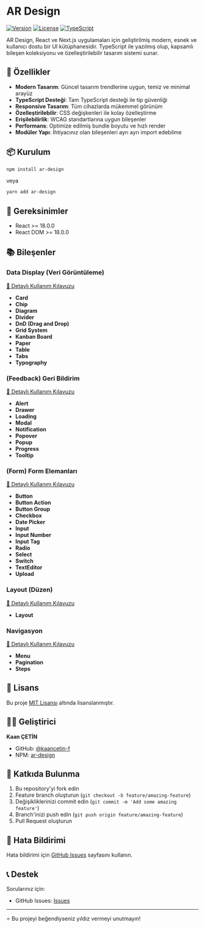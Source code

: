 # AR Design

[![Version](https://img.shields.io/npm/v/ar-design.svg)](https://www.npmjs.com/package/ar-design)
[![License](https://img.shields.io/npm/l/ar-design.svg)](https://github.com/kaancetin-f/ar-design/blob/main/LICENSE)
[![TypeScript](https://img.shields.io/badge/TypeScript-5.5.4-blue.svg)](https://www.typescriptlang.org/)

AR Design, React ve Next.js uygulamaları için geliştirilmiş modern, esnek ve kullanıcı dostu bir UI kütüphanesidir. TypeScript ile yazılmış olup, kapsamlı bileşen koleksiyonu ve özelleştirilebilir tasarım sistemi sunar.

## 🚀 Özellikler

- **Modern Tasarım**: Güncel tasarım trendlerine uygun, temiz ve minimal arayüz
- **TypeScript Desteği**: Tam TypeScript desteği ile tip güvenliği
- **Responsive Tasarım**: Tüm cihazlarda mükemmel görünüm
- **Özelleştirilebilir**: CSS değişkenleri ile kolay özelleştirme
- **Erişilebilirlik**: WCAG standartlarına uygun bileşenler
- **Performans**: Optimize edilmiş bundle boyutu ve hızlı render
- **Modüler Yapı**: İhtiyacınız olan bileşenleri ayrı ayrı import edebilme

## 📦 Kurulum

```bash
npm install ar-design
```

veya

```bash
yarn add ar-design
```

## 🔧 Gereksinimler

- React >= 18.0.0
- React DOM >= 18.0.0

## 📚 Bileşenler

### Data Display (Veri Görüntüleme)

[📖 Detaylı Kullanım Kılavuzu](./docs/data-display.md)

- **Card**
- **Chip**
- **Diagram**
- **Divider**
- **DnD (Drag and Drop)**
- **Grid System**
- **Kanban Board**
- **Paper**
- **Table**
- **Tabs**
- **Typography**

### (Feedback) Geri Bildirim

[📖 Detaylı Kullanım Kılavuzu](./docs/feedback-components.md)

- **Alert**
- **Drawer**
- **Loading**
- **Modal**
- **Notification**
- **Popover**
- **Popup**
- **Progress**
- **Tooltip**

### (Form) Form Elemanları

[📖 Detaylı Kullanım Kılavuzu](./docs/form-components.md)

- **Button**
- **Button Action**
- **Button Group**
- **Checkbox**
- **Date Picker**
- **Input**
- **Input Number**
- **Input Tag**
- **Radio**
- **Select**
- **Switch**
- **TextEditor**
- **Upload**

### Layout (Düzen)

[📖 Detaylı Kullanım Kılavuzu](./docs/layout-components.md)

- **Layout**

### Navigasyon

[📖 Detaylı Kullanım Kılavuzu](./docs/navigation.md)

- **Menu**
- **Pagination**
- **Steps**

## 📄 Lisans

Bu proje [MIT Lisansı](LICENSE) altında lisanslanmıştır.

## 👨‍💻 Geliştirici

**Kaan ÇETİN**

- GitHub: [@kaancetin-f](https://github.com/kaancetin-f)
- NPM: [ar-design](https://www.npmjs.com/package/ar-design)

## 🤝 Katkıda Bulunma

1. Bu repository'yi fork edin
2. Feature branch oluşturun (`git checkout -b feature/amazing-feature`)
3. Değişikliklerinizi commit edin (`git commit -m 'Add some amazing feature'`)
4. Branch'inizi push edin (`git push origin feature/amazing-feature`)
5. Pull Request oluşturun

## 🐛 Hata Bildirimi

Hata bildirimi için [GitHub Issues](https://github.com/kaancetin-f/ar-design/issues) sayfasını kullanın.

## 📞 Destek

Sorularınız için:

- GitHub Issues: [Issues](https://github.com/kaancetin-f/ar-design/issues)

---

⭐ Bu projeyi beğendiyseniz yıldız vermeyi unutmayın!
